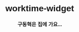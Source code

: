 # worktime-widget

<!DOCTYPE html>
<html lang="ko">
<head>
<meta charset="UTF-8">
<title>donghyuk wanna go home</title>
<style>
    body { font-family: sans-serif; text-align:center; }
    #countdown { font-size: 24px; margin: 20px 0; }
 
    canvas { display:block; margin: 0 auto; }
 
    .weekbar {
      display: flex; gap: 4px; justify-content: center; margin-top:20px;
    }
    .day {
      flex:1; height:20px; border-radius:4px;
    }
</style>
</head>
<body>
<h3>구동혁은 집에 가요...</h3>

<div id="countdown"></div>

<canvas id="dayProgress" width="150" height="150"></canvas>

<div class="weekbar" id="weekbar"></div>
 
  <script>
    const workStartHour = 9;   // 출근 시간 (9시)
    const workEndHour = 18;    // 퇴근 시간 (18시)
    const workDays = [1,2,3,4,5]; // 월(1)~금(5)
 
    function updateCountdown() {
      const now = new Date();
      const end = new Date();
      end.setHours(workEndHour,0,0,0);
 
      let diff = Math.floor((end - now)/60000+1);
      let text = "";
      if (diff > 0) {
        text = "퇴근까지 " + diff + "분 남음";
      } else {
        text = "퇴근!";
      }
      document.getElementById("countdown").innerText = text;
    }
 
    function drawDayProgress() {
      const now = new Date();
      const start = new Date(); start.setHours(workStartHour,0,0,0);
      const end = new Date(); end.setHours(workEndHour,0,0,0);
 
      let percent = ((now - start) / (end - start)) * 100;
      if (percent < 0) percent = 0;
      if (percent > 100) percent = 100;
 
      const canvas = document.getElementById("dayProgress");
      const ctx = canvas.getContext("2d");
 
      ctx.clearRect(0,0,150,150);
 

      ctx.beginPath();
      ctx.arc(75,75,70,0,2*Math.PI);
      ctx.strokeStyle = "#ddd"; ctx.lineWidth=10; ctx.stroke();

      ctx.beginPath();
      ctx.arc(75,75,70,-Math.PI/2,(2*Math.PI*percent/100)-Math.PI/2);
      ctx.strokeStyle="#4caf50"; ctx.lineWidth=10; ctx.stroke();
 
      // 가운데 % 텍스트
      ctx.font="16px sans-serif";
      ctx.fillStyle="#333";
      ctx.textAlign="center";
      ctx.textBaseline="middle";
      ctx.fillText(percent.toFixed(0)+"%",75,75);
    }
 
    function drawWeekBar() {
      const today = new Date().getDay(); // 일(0)~토(6)
      const container = document.getElementById("weekbar");
      container.innerHTML = "";
      for (let i=1; i<=5; i++) {
        const div = document.createElement("div");
        div.className="day";
        div.style.background = (i <= today && today<=5) ? "#4caf50" : "#ddd";
        container.appendChild(div);
      }
    }
 
    function refreshAll() {
      updateCountdown();
      drawDayProgress();
      drawWeekBar();
    }
 
    refreshAll();
    setInterval(refreshAll, 60000);
</script>
</body>
</html>
